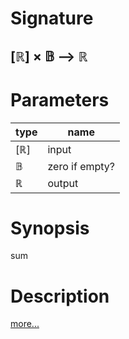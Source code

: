 # Signature
## [ℝ] × 𝔹 ⟶ ℝ

# Parameters

| type | name |
|------|------|
|[ℝ]|input|
|𝔹|zero if empty?|
|ℝ|output|

# Synopsis
sum

# Description

[more...](https://simple.wikipedia.org/wiki/Sum)